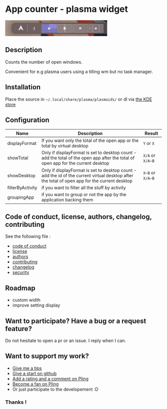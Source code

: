 # App counter - plasma widget

![pres](assets/Screenshot_20220109_220002.png)

## Description

Counts the number of open windows.

Convenient for e.g plasma users using a tilling wm but no task manager.

## Installation

Place the source in `~/.local/share/plasma/plasmoids/` or dl via [the KDE store](https://www.pling.com/p/1680700/)

## Configuration

| Name | Description | Result |
|--|--|--|
| displayFormat | If you want only the total of the open app or the total by virtual desktop | `Y` or `X` |
| showTotal | Only if displayFormat is set to desktop count - add the total of the open app after the total of open app for the current desktop | `X/A` or `X/A~B` |
| showDesktop | Only if displayFormat is set to desktop count - add the id of the current virtual desktop after the total of open app for the current desktop | `X~B` or `X/A~B` |
| filterByActivity | if you want to filter all the stuff by activity | |
| groupingApp | if you want to group or not the app by the application backing them | |

## Code of conduct, license, authors, changelog, contributing

See the following file :
- [code of conduct](CODE_OF_CONDUCT.md)
- [license](LICENSE)
- [authors](AUTHORS)
- [contributing](CONTRIBUTING.md)
- [changelog](CHANGELOG)
- [security](SECURITY.md)

## Roadmap

 - custom width
 - improve setting display

## Want to participate? Have a bug or a request feature?

Do not hesitate to open a pr or an issue. I reply when I can.

## Want to support my work?

- [Give me a tips](https://ko-fi.com/a2n00)
- [Give a start on github](https://github.com/bouteillerAlan/appcounter)
- [Add a rating and a comment on Pling](https://www.pling.com/p/1680700/)
- [Become a fan on Pling](https://www.pling.com/p/1680700/)
- Or just participate to the developement :D

### Thanks !
